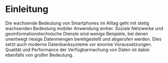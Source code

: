 # Einleitung

Die wachsende Bedeutung von Smartphones im Alltag geht mit stetig wachsenden Bedeutung mobiler Anwendung einher. Soziale Netzwerke und geoinformationstechnische Dienste sind wenige Beispiele, bei denen unentwegt riesige Datenmengen bereitgestellt und abgerufen werden. Dies setzt auch moderne Datenbanksysteme vor enorme Voraussetzungen. Qualität und Performance der Verfügbarmachung von Daten ist dabei ebenfalls von großer Bedeutung.

